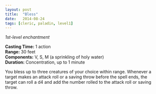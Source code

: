 ```yaml
---
layout: post
title:  "Bless"
date:   2014-08-24
tags: [cleric, paladin, level1]
---
```


_1st-level enchantment_

**Casting Time:** 1 action  
**Range:** 30 feet  
**Components:** V, S, M (a sprinkling of holy water)  
**Duration:** Concentration, up to 1 minute

You bless up to three creatures of your choice within range. Whenever a target makes an attack roll or a saving throw before the spell ends, the target can roll a d4 and add the number rolled to the attack roll or saving throw.
